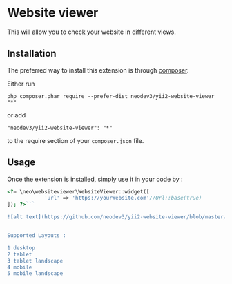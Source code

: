 Website viewer
==============
This will allow you to check your website in different views.

Installation
------------

The preferred way to install this extension is through [composer](http://getcomposer.org/download/).

Either run

```
php composer.phar require --prefer-dist neodev3/yii2-website-viewer "*"
```

or add

```
"neodev3/yii2-website-viewer": "*"
```

to the require section of your `composer.json` file.


Usage
-----

Once the extension is installed, simply use it in your code by  :

```php
<?= \neo\websiteviewer\WebsiteViewer::widget([
            'url' => 'https://yourWebsite.com'//Url::base(true)
]); ?>```

![alt text](https://github.com/neodev3/yii2-website-viewer/blob/master/assets/example.gif?raw=true)


Supported Layouts :

1 desktop
2 tablet
3 tablet landscape
4 mobile
5 mobile landscape
